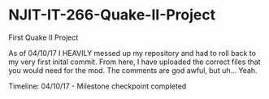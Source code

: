 # NJIT-IT-266-Quake-II-Project
First Quake II Project

As of 04/10/17 I HEAVILY messed up my repository and had to roll back to my very first inital commit. From here, I have uploaded
the correct files that you would need for the mod. The comments are god awful, but uh... Yeah.

Timeline:
04/10/17 - Milestone checkpoint completed
